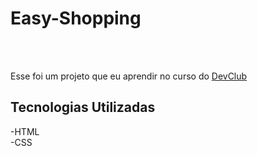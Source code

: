 <h1>Easy-Shopping</h1>
<br>
<br>
<p>Esse foi um projeto que eu aprendir no curso do <a href="https://rodolfomori.com.br/devclub">DevClub</a></p>
<h2>Tecnologias Utilizadas</h2>
-HTML <br>
-CSS

